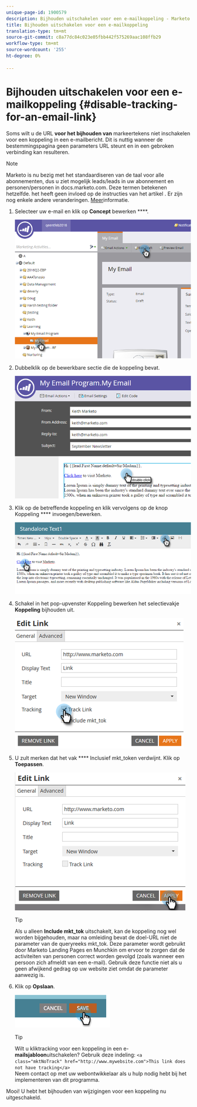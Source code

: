 ```yaml
---
unique-page-id: 1900579
description: Bijhouden uitschakelen voor een e-mailkoppeling - Marketo Docs - Productdocumentatie
title: Bijhouden uitschakelen voor een e-mailkoppeling
translation-type: tm+mt
source-git-commit: c8a77dc84c023e05fbb442f575269aac108ffb29
workflow-type: tm+mt
source-wordcount: '255'
ht-degree: 0%

---
```



# Bijhouden uitschakelen voor een e-mailkoppeling {#disable-tracking-for-an-email-link}

Soms wilt u de URL **voor het bijhouden van** markeertekens niet inschakelen voor een koppeling in een e-mailbericht. Dit is nuttig wanneer de bestemmingspagina geen parameters URL steunt en in een gebroken verbinding kan resulteren.

>[!NOTE]
>
>Marketo is nu bezig met het standaardiseren van de taal voor alle abonnementen, dus u ziet mogelijk leads/leads in uw abonnement en personen/personen in docs.marketo.com. Deze termen betekenen hetzelfde. het heeft geen invloed op de instructies van het artikel . Er zijn nog enkele andere veranderingen. [Meer](/help/marketo/getting-started/updates-to-marketo-terminology.md)informatie.

1. Selecteer uw e-mail en klik op **Concept** bewerken ****.

   ![](assets/one-7.png)

1. Dubbelklik op de bewerkbare sectie die de koppeling bevat.

   ![](assets/two-6.png)

1. Klik op de betreffende koppeling en klik vervolgens op de knop Koppeling **** invoegen/bewerken.

   ![](assets/three-6.png)

1. Schakel in het pop-upvenster Koppeling bewerken het selectievakje **Koppeling** bijhouden uit.

   ![](assets/four-4.png)

1. U zult merken dat het vak **** Inclusief mkt_token verdwijnt. Klik op **Toepassen**.

   ![](assets/five-3.png)

   >[!TIP]
   >
   >Als u alleen **Include mkt_tok** uitschakelt, kan de koppeling nog wel worden bijgehouden, maar na omleiding bevat de doel-URL niet de parameter van de queryreeks mkt_tok. Deze parameter wordt gebruikt door Marketo Landing Pages en Munchkin om ervoor te zorgen dat de activiteiten van personen correct worden gevolgd (zoals wanneer een persoon zich afmeldt van een e-mail). Gebruik deze functie niet als u geen afwijkend gedrag op uw website ziet omdat de parameter aanwezig is.

1. Klik op **Opslaan**.

   ![](assets/image2014-9-17-22-3a25-3a20.png)

   >[!TIP]
   >
   >Wilt u kliktracking voor een koppeling in een e- **mailsjabloon**uitschakelen? Gebruik deze indeling:
   >`<a class="mktNoTrack" href="http://www.mywebsite.com">This link does not have tracking</a>`\
   >Neem contact op met uw webontwikkelaar als u hulp nodig hebt bij het implementeren van dit programma.

Mooi! U hebt het bijhouden van wijzigingen voor een koppeling nu uitgeschakeld.
